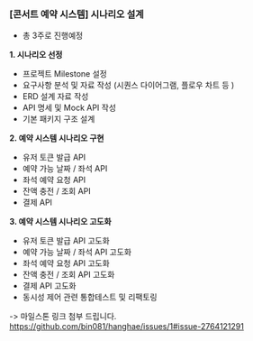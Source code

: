 

### **[콘서트 예약 시스템] 시나리오 설계**
- 총 3주로 진행예정



**1. 시나리오 선정**
- 프로젝트 Milestone 설정
- 요구사항 분석 및 자료 작성 (시퀀스 다이어그램, 플로우 차트 등 )
- ERD 설계 자료 작성
- API 명세 및 Mock API 작성
- 기본 패키지 구조 설계
  
**2. 예약 시스템 시나리오 구현**
- 유저 토큰 발급 API
- 예약 가능 날짜 / 좌석 API
- 좌석 예약 요청 API
- 잔액 충전 / 조회 API
- 결제 API
  
**3. 예약 시스템 시나리오 고도화**
- 유저 토큰 발급 API 고도화
- 예약 가능 날짜 / 좌석 API 고도화
- 좌석 예약 요청 API 고도화
- 잔액 충전 / 조회 API 고도화
- 결제 API 고도화
- 동시성 제어 관련 통합테스트 및 리팩토링


-> 마일스톤 링크 첨부 드립니다.
https://github.com/bin081/hanghae/issues/1#issue-2764121291 
